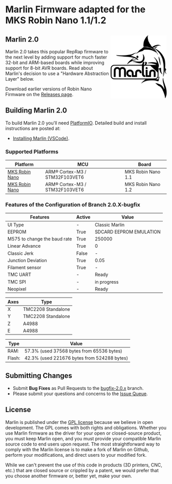 # Marlin Firmware adapted for the MKS Robin Nano 1.1/1.2


## Marlin 2.0<img align="right" width=175 src="buildroot/share/pixmaps/logo/marlin-250.png" />


Marlin 2.0 takes this popular RepRap firmware to the next level by adding support for much faster 32-bit and ARM-based boards while improving support for 8-bit AVR boards. Read about Marlin's decision to use a "Hardware Abstraction Layer" below.

Download earlier versions of Robin Nano Firmware on the [Releases page](https://github.com/le3tspeak/Marlin-2.0.X-Sapphire-PRO/releases).

## Building Marlin 2.0

To build Marlin 2.0 you'll need [PlatformIO](http://docs.platformio.org/en/latest/ide.html#platformio-ide). Detailed build and install instructions are posted at:

 
  - [Installing Marlin (VSCode)](http://marlinfw.org/docs/basics/install_platformio_vscode.html).

### Supported Platforms

  Platform|MCU| Board
  --------|---|-------
  [MKS Robin Nano](https://makerbase.com.cn/en/)|ARM® Cortex-M3 / STM32F103VET6| MKS Robin Nano 1.1 
  [MKS Robin Nano](https://makerbase.com.cn/en/)|ARM® Cortex-M3 / STM32F103VET6| MKS Robin Nano 1.2
  
### Features of the Configuration of Branch 2.0.X-bugfix

  Features|Active|Value
  --------|------|-----
  UI Type|-|Classic Marlin
  EEPROM|True|SDCARD EEPROM EMULATION
  M575 to change the baud rate|True|250000
  Linear Advance|True|0
  Classic Jerk|False|-
  Junction Deviation|True|0.05
  Filament sensor|True|-
  TMC UART|-|Ready
  TMC SPI|-|in progress
  Neopixel|-|Ready

  Axes|Type
  ----|----
  X|TMC2208 Standalone
  Y|TMC2208 Standalone
  Z|A4988
  E|A4988

  Type|Value
  --------------------|-------------------------------------------
  RAM:    |57.3% (used 37568 bytes from 65536 bytes)
  Flash:  |42.3% (used 221676 bytes from 524288 bytes)

  
## Submitting Changes

- Submit **Bug Fixes** as Pull Requests to the [bugfix-2.0.x](https://github.com/le3tspeak/Marlin-2.0.X-Sapphire-PRO/tree/2.0.X-bugfix) branch.
- Please submit your questions and concerns to the [Issue Queue](https://github.com/le3tspeak/Marlin-2.0.X-Sapphire-PRO/issues).




## License

Marlin is published under the [GPL license](/LICENSE) because we believe in open development. The GPL comes with both rights and obligations. Whether you use Marlin firmware as the driver for your open or closed-source product, you must keep Marlin open, and you must provide your compatible Marlin source code to end users upon request. The most straightforward way to comply with the Marlin license is to make a fork of Marlin on Github, perform your modifications, and direct users to your modified fork.

While we can't prevent the use of this code in products (3D printers, CNC, etc.) that are closed source or crippled by a patent, we would prefer that you choose another firmware or, better yet, make your own.
